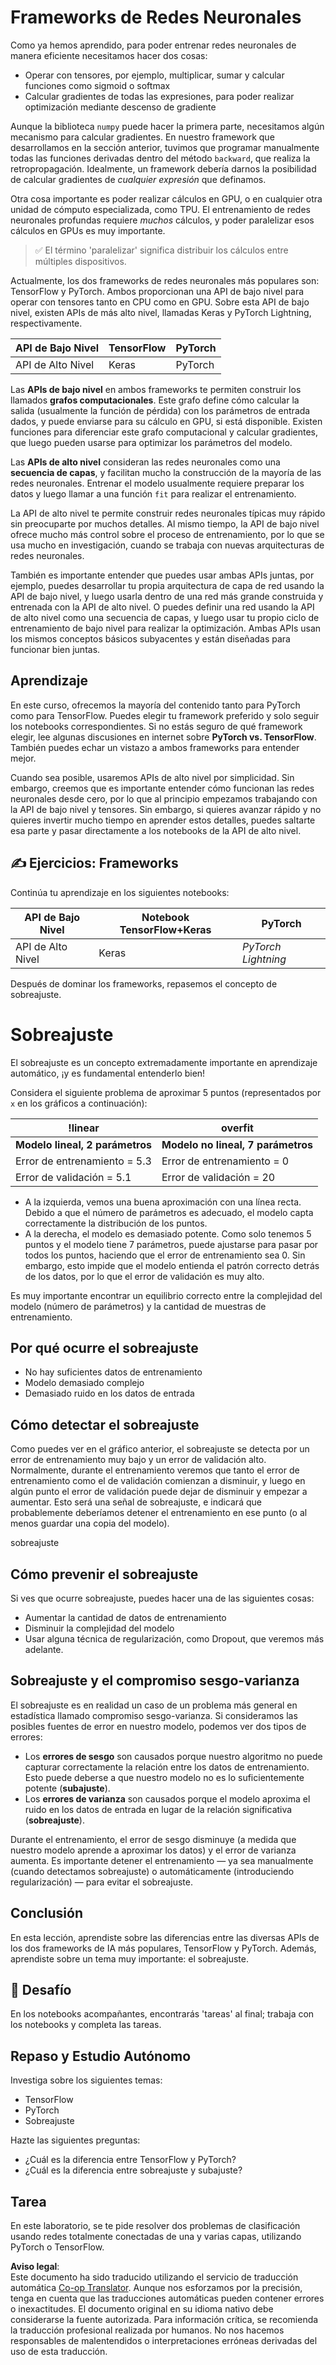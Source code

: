 <!--
CO_OP_TRANSLATOR_METADATA:
{
  "original_hash": "b5466bcedc3c75aa35476270362f626a",
  "translation_date": "2025-07-09T16:24:46+00:00",
  "source_file": "15-rag-and-vector-databases/data/frameworks.md",
  "language_code": "es"
}
-->
# Frameworks de Redes Neuronales

Como ya hemos aprendido, para poder entrenar redes neuronales de manera eficiente necesitamos hacer dos cosas:

* Operar con tensores, por ejemplo, multiplicar, sumar y calcular funciones como sigmoid o softmax
* Calcular gradientes de todas las expresiones, para poder realizar optimización mediante descenso de gradiente

Aunque la biblioteca `numpy` puede hacer la primera parte, necesitamos algún mecanismo para calcular gradientes. En nuestro framework que desarrollamos en la sección anterior, tuvimos que programar manualmente todas las funciones derivadas dentro del método `backward`, que realiza la retropropagación. Idealmente, un framework debería darnos la posibilidad de calcular gradientes de *cualquier expresión* que definamos.

Otra cosa importante es poder realizar cálculos en GPU, o en cualquier otra unidad de cómputo especializada, como TPU. El entrenamiento de redes neuronales profundas requiere *muchos* cálculos, y poder paralelizar esos cálculos en GPUs es muy importante.

> ✅ El término 'paralelizar' significa distribuir los cálculos entre múltiples dispositivos.

Actualmente, los dos frameworks de redes neuronales más populares son: TensorFlow y PyTorch. Ambos proporcionan una API de bajo nivel para operar con tensores tanto en CPU como en GPU. Sobre esta API de bajo nivel, existen APIs de más alto nivel, llamadas Keras y PyTorch Lightning, respectivamente.

API de Bajo Nivel | TensorFlow | PyTorch
-----------------|------------|---------
API de Alto Nivel | Keras      | PyTorch

Las **APIs de bajo nivel** en ambos frameworks te permiten construir los llamados **grafos computacionales**. Este grafo define cómo calcular la salida (usualmente la función de pérdida) con los parámetros de entrada dados, y puede enviarse para su cálculo en GPU, si está disponible. Existen funciones para diferenciar este grafo computacional y calcular gradientes, que luego pueden usarse para optimizar los parámetros del modelo.

Las **APIs de alto nivel** consideran las redes neuronales como una **secuencia de capas**, y facilitan mucho la construcción de la mayoría de las redes neuronales. Entrenar el modelo usualmente requiere preparar los datos y luego llamar a una función `fit` para realizar el entrenamiento.

La API de alto nivel te permite construir redes neuronales típicas muy rápido sin preocuparte por muchos detalles. Al mismo tiempo, la API de bajo nivel ofrece mucho más control sobre el proceso de entrenamiento, por lo que se usa mucho en investigación, cuando se trabaja con nuevas arquitecturas de redes neuronales.

También es importante entender que puedes usar ambas APIs juntas, por ejemplo, puedes desarrollar tu propia arquitectura de capa de red usando la API de bajo nivel, y luego usarla dentro de una red más grande construida y entrenada con la API de alto nivel. O puedes definir una red usando la API de alto nivel como una secuencia de capas, y luego usar tu propio ciclo de entrenamiento de bajo nivel para realizar la optimización. Ambas APIs usan los mismos conceptos básicos subyacentes y están diseñadas para funcionar bien juntas.

## Aprendizaje

En este curso, ofrecemos la mayoría del contenido tanto para PyTorch como para TensorFlow. Puedes elegir tu framework preferido y solo seguir los notebooks correspondientes. Si no estás seguro de qué framework elegir, lee algunas discusiones en internet sobre **PyTorch vs. TensorFlow**. También puedes echar un vistazo a ambos frameworks para entender mejor.

Cuando sea posible, usaremos APIs de alto nivel por simplicidad. Sin embargo, creemos que es importante entender cómo funcionan las redes neuronales desde cero, por lo que al principio empezamos trabajando con la API de bajo nivel y tensores. Sin embargo, si quieres avanzar rápido y no quieres invertir mucho tiempo en aprender estos detalles, puedes saltarte esa parte y pasar directamente a los notebooks de la API de alto nivel.

## ✍️ Ejercicios: Frameworks

Continúa tu aprendizaje en los siguientes notebooks:

API de Bajo Nivel | Notebook TensorFlow+Keras | PyTorch
-----------------|----------------------------|---------
API de Alto Nivel | Keras                      | *PyTorch Lightning*

Después de dominar los frameworks, repasemos el concepto de sobreajuste.

# Sobreajuste

El sobreajuste es un concepto extremadamente importante en aprendizaje automático, ¡y es fundamental entenderlo bien!

Considera el siguiente problema de aproximar 5 puntos (representados por `x` en los gráficos a continuación):

!linear | overfit
-------------------------|--------------------------
**Modelo lineal, 2 parámetros** | **Modelo no lineal, 7 parámetros**
Error de entrenamiento = 5.3 | Error de entrenamiento = 0
Error de validación = 5.1 | Error de validación = 20

* A la izquierda, vemos una buena aproximación con una línea recta. Debido a que el número de parámetros es adecuado, el modelo capta correctamente la distribución de los puntos.
* A la derecha, el modelo es demasiado potente. Como solo tenemos 5 puntos y el modelo tiene 7 parámetros, puede ajustarse para pasar por todos los puntos, haciendo que el error de entrenamiento sea 0. Sin embargo, esto impide que el modelo entienda el patrón correcto detrás de los datos, por lo que el error de validación es muy alto.

Es muy importante encontrar un equilibrio correcto entre la complejidad del modelo (número de parámetros) y la cantidad de muestras de entrenamiento.

## Por qué ocurre el sobreajuste

  * No hay suficientes datos de entrenamiento
  * Modelo demasiado complejo
  * Demasiado ruido en los datos de entrada

## Cómo detectar el sobreajuste

Como puedes ver en el gráfico anterior, el sobreajuste se detecta por un error de entrenamiento muy bajo y un error de validación alto. Normalmente, durante el entrenamiento veremos que tanto el error de entrenamiento como el de validación comienzan a disminuir, y luego en algún punto el error de validación puede dejar de disminuir y empezar a aumentar. Esto será una señal de sobreajuste, e indicará que probablemente deberíamos detener el entrenamiento en ese punto (o al menos guardar una copia del modelo).

sobreajuste

## Cómo prevenir el sobreajuste

Si ves que ocurre sobreajuste, puedes hacer una de las siguientes cosas:

 * Aumentar la cantidad de datos de entrenamiento
 * Disminuir la complejidad del modelo
 * Usar alguna técnica de regularización, como Dropout, que veremos más adelante.

## Sobreajuste y el compromiso sesgo-varianza

El sobreajuste es en realidad un caso de un problema más general en estadística llamado compromiso sesgo-varianza. Si consideramos las posibles fuentes de error en nuestro modelo, podemos ver dos tipos de errores:

* Los **errores de sesgo** son causados porque nuestro algoritmo no puede capturar correctamente la relación entre los datos de entrenamiento. Esto puede deberse a que nuestro modelo no es lo suficientemente potente (**subajuste**).
* Los **errores de varianza** son causados porque el modelo aproxima el ruido en los datos de entrada en lugar de la relación significativa (**sobreajuste**).

Durante el entrenamiento, el error de sesgo disminuye (a medida que nuestro modelo aprende a aproximar los datos) y el error de varianza aumenta. Es importante detener el entrenamiento — ya sea manualmente (cuando detectamos sobreajuste) o automáticamente (introduciendo regularización) — para evitar el sobreajuste.

## Conclusión

En esta lección, aprendiste sobre las diferencias entre las diversas APIs de los dos frameworks de IA más populares, TensorFlow y PyTorch. Además, aprendiste sobre un tema muy importante: el sobreajuste.

## 🚀 Desafío

En los notebooks acompañantes, encontrarás 'tareas' al final; trabaja con los notebooks y completa las tareas.

## Repaso y Estudio Autónomo

Investiga sobre los siguientes temas:

- TensorFlow
- PyTorch
- Sobreajuste

Hazte las siguientes preguntas:

- ¿Cuál es la diferencia entre TensorFlow y PyTorch?
- ¿Cuál es la diferencia entre sobreajuste y subajuste?

## Tarea

En este laboratorio, se te pide resolver dos problemas de clasificación usando redes totalmente conectadas de una y varias capas, utilizando PyTorch o TensorFlow.

**Aviso legal**:  
Este documento ha sido traducido utilizando el servicio de traducción automática [Co-op Translator](https://github.com/Azure/co-op-translator). Aunque nos esforzamos por la precisión, tenga en cuenta que las traducciones automáticas pueden contener errores o inexactitudes. El documento original en su idioma nativo debe considerarse la fuente autorizada. Para información crítica, se recomienda la traducción profesional realizada por humanos. No nos hacemos responsables de malentendidos o interpretaciones erróneas derivadas del uso de esta traducción.